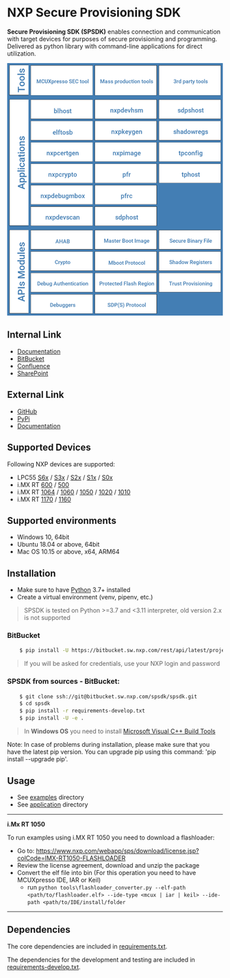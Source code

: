 # NXP Secure Provisioning SDK

**Secure Provisioning SDK (SPSDK)** enables connection and communication with target devices for purposes of secure provisioning and programming. Delivered as python library with command-line applications for direct utilization.

<img src="docs/_static/images/spsdk-architecture.png" alt="drawing" width="600"/>

## Internal Link

* [Documentation](http://spsdk.nxp.com/)
* [BitBucket](https://bitbucket.sw.nxp.com/projects/SPSDK/repos/spsdk/browse)
* [Confluence](https://confluence.sw.nxp.com/display/SPSDK)
* [SharePoint](https://nxp1.sharepoint.com/sites/BSDKCommunity)

## External Link

* [GitHub](https://github.com/NXPmicro/spsdk)
* [PyPi](https://pypi.org/project/spsdk/)
* [Documentation](https://spsdk.readthedocs.io)

## Supported Devices

Following NXP devices are supported:

- LPC55 [S6x](https://www.nxp.com/products/processors-and-microcontrollers/arm-microcontrollers/general-purpose-mcus/lpc5500-cortex-m33/high-efficiency-arm-cortex-m33-based-microcontroller-family:LPC55S6x) / [S3x](https://www.nxp.com/products/processors-and-microcontrollers/arm-microcontrollers/general-purpose-mcus/lpc5500-cortex-m33:LPC5500_SERIES) / [S2x](https://www.nxp.com/products/processors-and-microcontrollers/arm-microcontrollers/general-purpose-mcus/lpc5500-cortex-m33/lpc552x-s2x-mainstream-arm-cortex-m33-based-microcontroller-family:LPC552x-S2x) / [S1x](https://www.nxp.com/products/processors-and-microcontrollers/arm-microcontrollers/general-purpose-mcus/lpc5500-cortex-m33/lpc551x-s1x-baseline-arm-cortex-m33-based-microcontroller-family:LPC551X-S1X) / [S0x](https://www.nxp.com/products/processors-and-microcontrollers/arm-microcontrollers/general-purpose-mcus/lpc5500-cortex-m33/lpc550x-s0x-baseline-arm-cortex-m33-based-microcontroller-family:LPC550x)
- i.MX RT [600](https://www.nxp.com/products/processors-and-microcontrollers/arm-microcontrollers/i-mx-rt-crossover-mcus/i-mx-rt600-crossover-mcu-with-arm-cortex-m33-and-dsp-cores:i.MX-RT600) / [500](https://www.nxp.com/products/processors-and-microcontrollers/arm-microcontrollers/i-mx-rt-crossover-mcus/i-mx-rt500-crossover-mcu-with-arm-cortex-m33-core:i.MX-RT500)
- i.MX RT [1064](https://www.nxp.com/products/processors-and-microcontrollers/arm-microcontrollers/i-mx-rt-crossover-mcus/i-mx-rt1064-crossover-mcu-with-arm-cortex-m7-core:i.MX-RT1064) / [1060](https://www.nxp.com/products/processors-and-microcontrollers/arm-microcontrollers/i-mx-rt-crossover-mcus/i-mx-rt1060-crossover-mcu-with-arm-cortex-m7-core:i.MX-RT1060) / [1050](https://www.nxp.com/products/processors-and-microcontrollers/arm-microcontrollers/i-mx-rt-crossover-mcus/i-mx-rt1050-crossover-mcu-with-arm-cortex-m7-core:i.MX-RT1050) / [1020](https://www.nxp.com/products/processors-and-microcontrollers/arm-microcontrollers/i-mx-rt-crossover-mcus/i-mx-rt1020-crossover-mcu-with-arm-cortex-m7-core:i.MX-RT1020) / [1010](https://www.nxp.com/products/processors-and-microcontrollers/arm-microcontrollers/i-mx-rt-crossover-mcus/i-mx-rt1010-crossover-mcu-with-arm-cortex-m7-core:i.MX-RT1010)
- i.MX RT [1170](https://www.nxp.com/products/processors-and-microcontrollers/arm-microcontrollers/i-mx-rt-crossover-mcus/i-mx-rt1170-crossover-mcu-family-first-ghz-mcu-with-arm-cortex-m7-and-cortex-m4-cores:i.MX-RT1170) / [1160](https://www.nxp.com/design/development-boards/i-mx-evaluation-and-development-boards/i-mx-rt1160-evaluation-kit:MIMXRT1160-EVK)

## Supported environments

- Windows 10, 64bit
- Ubuntu 18.04 or above, 64bit
- Mac OS 10.15 or above, x64, ARM64

## Installation

- Make sure to have [Python](https://www.python.org) 3.7+ installed
- Create a virtual environment (venv, pipenv, etc.)

> SPSDK is tested on Python >=3.7 and <3.11 interpreter, old version 2.x is not supported

### BitBucket

``` bash
    $ pip install -U https://bitbucket.sw.nxp.com/rest/api/latest/projects/spsdk/repos/spsdk/archive?format=zip
```
> If you will be asked for credentials, use your NXP login and password

### SPSDK from sources - BitBucket:

``` bash
    $ git clone ssh://git@bitbucket.sw.nxp.com/spsdk/spsdk.git
    $ cd spsdk
    $ pip install -r requirements-develop.txt
    $ pip install -U -e .
```

> In **Windows OS** you need to install [Microsoft Visual C++ Build Tools](https://www.scivision.dev/python-windows-visual-c-14-required/)

 Note: In case of problems during installation, please make sure that you have the latest pip version.
 You can upgrade pip using this command: 'pip install --upgrade pip'.

## Usage

- See [examples](examples) directory
- See [application](spsdk/apps) directory

---
**i.Mx RT 1050**

To run examples using i.MX RT 1050 you need to download a flashloader:
- Go to: https://www.nxp.com/webapp/sps/download/license.jsp?colCode=IMX-RT1050-FLASHLOADER
- Review the license agreement, download and unzip the package
- Convert the elf file into bin (For this operation you need to have MCUXpresso IDE, IAR or Keil)
  - run ```python tools\flashloader_converter.py --elf-path <path/to/flashloader.elf> --ide-type <mcux | iar | keil> --ide-path <path/to/IDE/install/folder```

---

## Dependencies

The core dependencies are included in [requirements.txt](requirements.txt).

The dependencies for the development and testing are included in [requirements-develop.txt](requirements-develop.txt).

